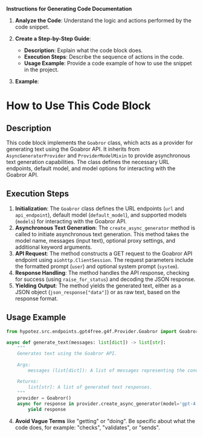 **Instructions for Generating Code Documentation**

1. **Analyze the Code**: Understand the logic and actions performed by the code snippet.

2. **Create a Step-by-Step Guide**:
    - **Description**: Explain what the code block does.
    - **Execution Steps**: Describe the sequence of actions in the code.
    - **Usage Example**: Provide a code example of how to use the snippet in the project.

3. **Example**:

How to Use This Code Block
=========================================================================================

Description
-------------------------
This code block implements the `Goabror` class, which acts as a provider for generating text using the Goabror API. It inherits from `AsyncGeneratorProvider` and `ProviderModelMixin` to provide asynchronous text generation capabilities. The class defines the necessary URL endpoints, default model, and model options for interacting with the Goabror API.

Execution Steps
-------------------------
1. **Initialization**: The `Goabror` class defines the URL endpoints (`url` and `api_endpoint`), default model (`default_model`), and supported models (`models`) for interacting with the Goabror API.
2. **Asynchronous Text Generation**: The `create_async_generator` method is called to initiate asynchronous text generation. This method takes the model name, messages (input text), optional proxy settings, and additional keyword arguments.
3. **API Request**: The method constructs a GET request to the Goabror API endpoint using `aiohttp.ClientSession`. The request parameters include the formatted prompt (`user`) and optional system prompt (`system`).
4. **Response Handling**: The method handles the API response, checking for success (using `raise_for_status`) and decoding the JSON response.
5. **Yielding Output**: The method yields the generated text, either as a JSON object (`json_response["data"]`) or as raw text, based on the response format.

Usage Example
-------------------------

```python
from hypotez.src.endpoints.gpt4free.g4f.Provider.Goabror import Goabror

async def generate_text(messages: list[dict]) -> list[str]:
    """
    Generates text using the Goabror API.
    
    Args:
        messages (list[dict]): A list of messages representing the conversation history.

    Returns:
        list[str]: A list of generated text responses.
    """
    provider = Goabror()
    async for response in provider.create_async_generator(model='gpt-4', messages=messages):
        yield response

```

4. **Avoid Vague Terms** like "getting" or "doing". Be specific about what the code does, for example: "checks", "validates", or "sends".